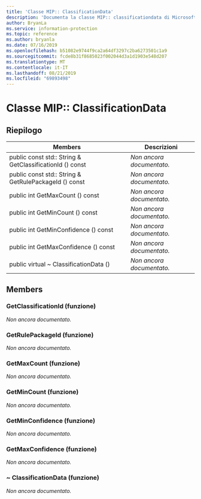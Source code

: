 ```yaml
---
title: 'Classe MIP:: ClassificationData'
description: 'Documenta la classe MIP:: classificationdata di Microsoft Information Protection (MIP) SDK.'
author: BryanLa
ms.service: information-protection
ms.topic: reference
ms.author: bryanla
ms.date: 07/16/2019
ms.openlocfilehash: b51082e9744f9ca2a64df3297c2ba6273501c1a9
ms.sourcegitcommit: fcde8b31f8685023f002044d3a1d1903e548d207
ms.translationtype: MT
ms.contentlocale: it-IT
ms.lasthandoff: 08/21/2019
ms.locfileid: "69893498"
---
```

# <a name="class-mipclassificationdata"></a>Classe MIP:: ClassificationData 
  
## <a name="summary"></a>Riepilogo
 Members                        | Descrizioni                                
--------------------------------|---------------------------------------------
public const std:: String & GetClassificationId () const  | _Non ancora documentato._
public const std:: String & GetRulePackageId () const  | _Non ancora documentato._
public int GetMaxCount () const  | _Non ancora documentato._
public int GetMinCount () const  | _Non ancora documentato._
public int GetMinConfidence () const  | _Non ancora documentato._
public int GetMaxConfidence () const  | _Non ancora documentato._
public virtual ~ ClassificationData ()  | _Non ancora documentato._
  
## <a name="members"></a>Members
  
### <a name="getclassificationid-function"></a>GetClassificationId (funzione)
_Non ancora documentato._

  
### <a name="getrulepackageid-function"></a>GetRulePackageId (funzione)
_Non ancora documentato._

  
### <a name="getmaxcount-function"></a>GetMaxCount (funzione)
_Non ancora documentato._

  
### <a name="getmincount-function"></a>GetMinCount (funzione)
_Non ancora documentato._

  
### <a name="getminconfidence-function"></a>GetMinConfidence (funzione)
_Non ancora documentato._

  
### <a name="getmaxconfidence-function"></a>GetMaxConfidence (funzione)
_Non ancora documentato._

  
### <a name="classificationdata-function"></a>~ ClassificationData (funzione)
_Non ancora documentato._
